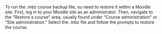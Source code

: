 To run the .mbz course backup file, ou need to restore it within a Moodle site. 
First, log in to your Moodle site as an administrator. Then, navigate to the "Restore a course" area, usually found under "Course administration" or "Site administration." Select the .mbz file and follow the prompts to restore the course. 
